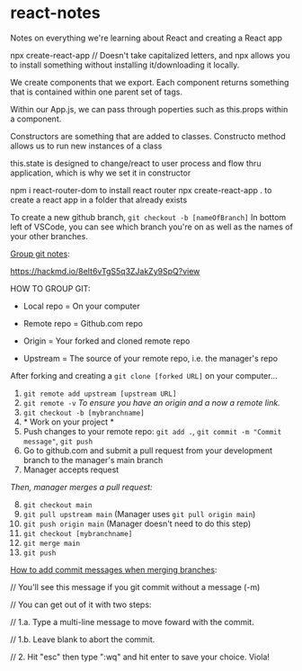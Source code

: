 # react-notes
Notes on everything we're learning about React and creating a React app


npx create-react-app <name-of-folder> // Doesn't take capitalized letters, and npx allows you to install something without installing it/downloading it locally.

We create components that we export. Each component returns something that is contained within one parent set of tags. 

Within our App.js, we can pass through poperties such as this.props within a component.

Constructors are something that are added to classes. Constructo method allows us to run new instances of a class 

this.state is designed to change/react to user process and flow thru application, which is why we set it in constructor



npm i react-router-dom to install react router
npx create-react-app . to create a react app in a folder that already exists

To create a new github branch, 
`git checkout -b [nameOfBranch]`
In bottom left of VSCode, you can see which branch you're on as well as the names of your other branches.


[Group git notes](https://hackmd.io/8eIt6vTgS5q3ZJakZy9SpQ?view):

https://hackmd.io/8eIt6vTgS5q3ZJakZy9SpQ?view

HOW TO GROUP GIT: 

- Local repo = On your computer

- Remote repo = Github.com repo

- Origin = Your forked and cloned remote repo

- Upstream = The source of your remote repo, i.e. the manager's repo

After forking and creating a `git clone [forked URL]` on your computer...
1. `git remote add upstream [upstream URL]`
2. `git remote -v` *To ensure you have an origin and a now a remote link.*
3. `git checkout -b [mybranchname]` 
4. \* Work on your project *
5. Push changes to your remote repo: `git add .`, `git commit -m "Commit message"`, `git push`
6. Go to github.com and submit a pull request from your development branch to the manager's main branch
7. Manager accepts request

*Then, manager merges a pull request:*

8. `git checkout main`
9. `git pull upstream main` (Manager uses `git pull origin main`)
10. `git push origin main` (Manager doesn't need to do this step)
11. `git checkout [mybranchname]`
12. `git merge main`
13. `git push`


[How to add commit messages when merging branches](https://gist.github.com/kenandersen/2042103942473af82dd2):


// You'll see this message if you git commit without a message (-m)

// You can get out of it with two steps:

// 1.a. Type a multi-line message to move foward with the commit.

// 1.b. Leave blank to abort the commit.

// 2. Hit "esc" then type ":wq" and hit enter to save your choice. Viola!